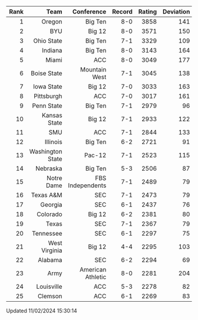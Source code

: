 | Rank  | Team                 | Conference           | Record   | Rating | Deviation |
| ---:  | ---:                 | ---:                 | ---:     | ---:   | ---:      |
| 1     | Oregon               | Big Ten              | 8-0      | 3858   | 141       |
| 2     | BYU                  | Big 12               | 8-0      | 3571   | 150       |
| 3     | Ohio State           | Big Ten              | 7-1      | 3329   | 109       |
| 4     | Indiana              | Big Ten              | 8-0      | 3143   | 164       |
| 5     | Miami                | ACC                  | 8-0      | 3049   | 177       |
| 6     | Boise State          | Mountain West        | 7-1      | 3045   | 138       |
| 7     | Iowa State           | Big 12               | 7-0      | 3033   | 163       |
| 8     | Pittsburgh           | ACC                  | 7-0      | 3017   | 161       |
| 9     | Penn State           | Big Ten              | 7-1      | 2979   | 96        |
| 10    | Kansas State         | Big 12               | 7-1      | 2933   | 122       |
| 11    | SMU                  | ACC                  | 7-1      | 2844   | 133       |
| 12    | Illinois             | Big Ten              | 6-2      | 2721   | 91        |
| 13    | Washington State     | Pac-12               | 7-1      | 2523   | 115       |
| 14    | Nebraska             | Big Ten              | 5-3      | 2506   | 87        |
| 15    | Notre Dame           | FBS Independents     | 7-1      | 2489   | 79        |
| 16    | Texas A&M            | SEC                  | 7-1      | 2473   | 79        |
| 17    | Georgia              | SEC                  | 6-1      | 2437   | 76        |
| 18    | Colorado             | Big 12               | 6-2      | 2381   | 80        |
| 19    | Texas                | SEC                  | 7-1      | 2367   | 79        |
| 20    | Tennessee            | SEC                  | 6-1      | 2297   | 75        |
| 21    | West Virginia        | Big 12               | 4-4      | 2295   | 103       |
| 22    | Alabama              | SEC                  | 6-2      | 2294   | 69        |
| 23    | Army                 | American Athletic    | 8-0      | 2281   | 204       |
| 24    | Louisville           | ACC                  | 5-3      | 2278   | 82        |
| 25    | Clemson              | ACC                  | 6-1      | 2269   | 83        |

Updated 11/02/2024 15:30:14
